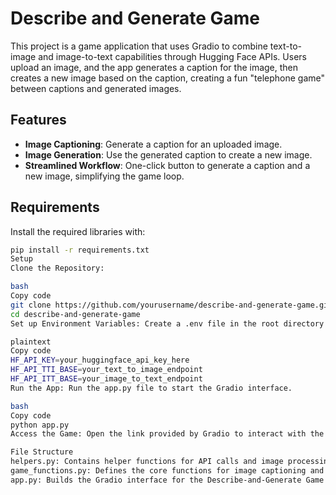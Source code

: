 # Describe and Generate Game

This project is a game application that uses Gradio to combine text-to-image and image-to-text capabilities through Hugging Face APIs. Users upload an image, and the app generates a caption for the image, then creates a new image based on the caption, creating a fun "telephone game" between captions and generated images.

## Features
- **Image Captioning**: Generate a caption for an uploaded image.
- **Image Generation**: Use the generated caption to create a new image.
- **Streamlined Workflow**: One-click button to generate a caption and a new image, simplifying the game loop.

## Requirements
Install the required libraries with:
```bash
pip install -r requirements.txt
Setup
Clone the Repository:

bash
Copy code
git clone https://github.com/yourusername/describe-and-generate-game.git
cd describe-and-generate-game
Set up Environment Variables: Create a .env file in the root directory with your Hugging Face API key and endpoints:

plaintext
Copy code
HF_API_KEY=your_huggingface_api_key_here
HF_API_TTI_BASE=your_text_to_image_endpoint
HF_API_ITT_BASE=your_image_to_text_endpoint
Run the App: Run the app.py file to start the Gradio interface.

bash
Copy code
python app.py
Access the Game: Open the link provided by Gradio to interact with the game in your browser.

File Structure
helpers.py: Contains helper functions for API calls and image processing.
game_functions.py: Defines the core functions for image captioning and generation.
app.py: Builds the Gradio interface for the Describe-and-Generate Game.